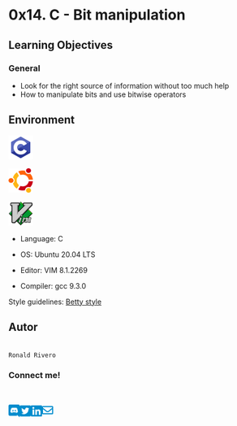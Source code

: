 # 0x14. C - Bit manipulation

## Learning Objectives

  

### General

  
-   Look for the right source of information without too much help
-   How to manipulate bits and use bitwise operators

  

## Environment

<div  >

<a  href="https://www.cprogramming.com/"  target="_blank"><img  height="48px"  src="https://raw.githubusercontent.com/ralexrivero/xelar_theme_profile/main/icons/language_c-programming.svg"  alt="C programming language"  ></a>

<a  href="https://ubuntu.com/"  target="_blank"><img  height="48px"  src="https://raw.githubusercontent.com/ralexrivero/xelar_theme_profile/main/icons/ubuntu-icon.svg"  alt="C programming language"></a>

<a  href="https://www.vim.org/"  target="_blank"><img  height="48px"  src="https://raw.githubusercontent.com/ralexrivero/xelar_theme_profile/main/icons/Vimlogo.svg"  alt="C programming language"></a>

</div>

  
  

- Language: C

- OS: Ubuntu 20.04 LTS

- Editor: VIM 8.1.2269

- Compiler: gcc 9.3.0

Style guidelines: [Betty style](https://github.com/holbertonschool/Betty/wiki)

  

## Autor

```

Ronald Rivero

```

### Connect me!

<br>

<a  href ="https://discord.gg/4QNsYMAa4t"  target="_blank"  rel="noreferrer noopener">  <img  align="left"  src="https://raw.githubusercontent.com/ralexrivero/xelar_theme_profile/main/icons/discord-brands_blue.svg"  alt="Ronald Rivero | Discord"  width="22px">  </a>

<a  href="https://twitter.com/ralex_uy"  target="_blank">  <img  align="left"  alt="Ronald Rivero | Twitter"  width="22px"  src="https://raw.githubusercontent.com/ralexrivero/xelar_theme_profile/main/icons/twitter-square-brands_blue.svg"  />  </a>

<a  href="https://www.linkedin.com/in/ronald-rivero/"  target="_blank">  <img  align="left"  alt="Ronald Rivero | LinkedIn"  width="22px"  src="https://raw.githubusercontent.com/ralexrivero/xelar_theme_profile/main/icons/linkedin-brands_blue.svg"  />  </a>

<a  href="mailto:ralexrivero@gmail.com?subject=Contact"  target="_blank"><img  align="left"  width="22"  src="https://raw.githubusercontent.com/ralexrivero/xelar_theme_profile/main/icons/envelope-regular_blue.svg"  alt="email me">  </a>

<br>
